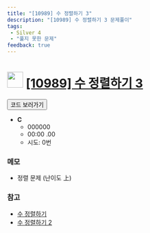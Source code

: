 ```yaml
---
title: "[10989] 수 정렬하기 3"
description: "[10989] 수 정렬하기 3 문제풀이"
tags: 
 - Silver 4
 - "풀지 못한 문제"
feedback: true
---
```

<h1><img src="https://doky.space/assets/icpclev/s4.svg" height="37px"> <a href="http://icpc.me/10989">[10989] 수 정렬하기 3</a></h1>

<a href="https://github.com/DokySp/acmicpc-practice/tree/master/10989"><button class="btn btn-info">코드 보러가기</button></a>

- **C**
  - 000000
  - 00:00 .00
  - 시도: 0번

### 메모
 - 정렬 문제 (난이도 上)

### 참고
 - [수 정렬하기](https://uhug.github.io/docs/2750)
 - [수 정렬하기 2](https://uhug.github.io/docs/2751)
